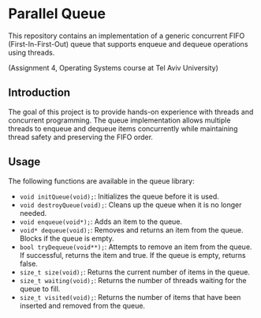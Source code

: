 # Parallel Queue
This repository contains an implementation of a generic concurrent FIFO (First-In-First-Out) queue that supports enqueue and dequeue operations using threads. 

(Assignment 4, Operating Systems course at Tel Aviv University) 

## Introduction
The goal of this project is to provide hands-on experience with threads and concurrent programming. The queue implementation allows multiple threads to enqueue and dequeue items concurrently while maintaining thread safety and preserving the FIFO order.

## Usage
The following functions are available in the queue library:

* ```void initQueue(void);```: Initializes the queue before it is used.
* ```void destroyQueue(void);```: Cleans up the queue when it is no longer needed.
* ```void enqueue(void*);```: Adds an item to the queue.
* ```void* dequeue(void);```: Removes and returns an item from the queue. Blocks if the queue is empty.
* ```bool tryDequeue(void**);```: Attempts to remove an item from the queue. If successful, returns the item and true. If the queue is empty, returns false.
* ```size_t size(void);```: Returns the current number of items in the queue.
* ```size_t waiting(void);```: Returns the number of threads waiting for the queue to fill.
* ```size_t visited(void);```: Returns the number of items that have been inserted and removed from the queue.
